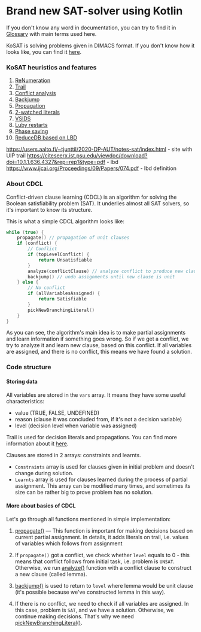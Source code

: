 # Brand new SAT-solver using Kotlin

If you don't know any word in documentation, you can try to
find it in [Glossary](definitions.md) with main terms used here.

KoSAT is solving problems given in DIMACS format. If you don't know
how it looks like, you can find it [here](dimacs.md).

### KoSAT heuristics and features

1. [ReNumeration](numeration.md)
2. [Trail](trail.md)
3. [Conflict analysis](analyze.md)
4. [Backjump](backjump.md)
5. [Propagation](propagation.md)
6. [2-watched literals](watched%20literals.md)
7. [VSIDS](branching.md)
8. [Luby restarts](restarts.md)
9. [Phase saving](phase%20saving.md)
10. [ReduceDB based on LBD](reduceDB.md)


https://users.aalto.fi/~tjunttil/2020-DP-AUT/notes-sat/index.html - site with UIP trail
https://citeseerx.ist.psu.edu/viewdoc/download?doi=10.1.1.636.4327&rep=rep1&type=pdf - lbd   
https://www.ijcai.org/Proceedings/09/Papers/074.pdf - lbd definition

### About CDCL
Conflict-driven clause learning (CDCL) is an algorithm for 
solving the Boolean satisfiability problem (SAT). It underlies
almost all SAT solvers, so it's important to know its structure.

This is what a simple CDCL algorithm looks like:

```kotlin
while (true) {  
    propagate() // propagation of unit clauses
    if (conflict) {
        // Conflict
        if (topLevelConflict) {
            return Unsatisfiable
        }
        analyze(conflictClause) // analyze conflict to produce new clause
        backjump() // undo assignments until new clause is unit
    } else {
        // No conflict
        if (allVariablesAssigned) {
            return Satisfiable
        }
        pickNewBranchingLiteral()
    }
}

```
As you can see, the algorithm's main idea is to make partial
assignments and learn information if something goes wrong.
So if we get a conflict, we try to analyze it and learn new 
clause, based on this conflict. If all variables are assigned,
and there is no conflict, this means we have found a solution.

### Code structure

#### Storing data

All variables are stored in the `vars` array. It means they have
some useful characteristics:
- value (TRUE, FALSE, UNDEFINED)
- reason (clause it was concluded from, if it's not a decision variable)
- level (decision level when variable was assigned)

Trail is used for decision literals and propagations. You can find
more information about it [here](trail.md).

Clauses are stored in 2 arrays: constraints and learnts.
- `Constraints` array is used for clauses given in initial problem and doesn't
change during solution.
- `Learnts` array is used for clauses learned during the process
of partial assignment. This array can be modified many times, and
sometimes its size can be rather big to prove problem has no solution.

#### More about basics of CDCL

Let's go through all functions mentioned in simple implementation:

1. [propagate()](propagation.md) — This function is important for
   making decisions based on current partial assignment. In details,
   it adds literals on trail, i.e. values of variables which follows
   from assignment
2. If `propagate()` got a conflict, we check whether `level` equals to 0 - 
   this means that conflict follows from initial task, i.e. problem is `UNSAT`.
   Otherwise, we run [analyze()](analyze.md) function with a 
   conflict clause to construct a new clause (called lemma). 
   
3. [backjump()](backjump.md) is used to return to `level` where lemma
   would be unit clause (it's possible because we've constructed lemma
   in this way).
4. 
   If there is no conflict, we need to check if all variables are assigned.
   In this case, problem is `SAT`, and we have a solution. Otherwise, 
   we continue making decisions. That's why we need 
   [pickNewBranchingLiteral()](branching.md).

